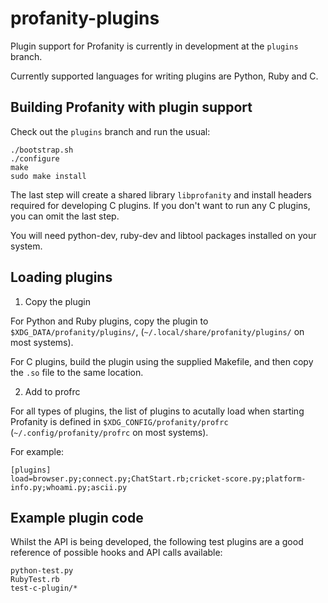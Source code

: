 profanity-plugins
=================

Plugin support for Profanity is currently in development at the `plugins` branch.

Currently supported languages for writing plugins are Python, Ruby and C.

Building Profanity with plugin support
--------------------------------------

Check out the `plugins` branch and run the usual:

```
./bootstrap.sh
./configure
make
sudo make install
```

The last step will create a shared library `libprofanity` and install headers required for developing C plugins.  If you don't want to run any C plugins, you can omit the last step.

You will need python-dev, ruby-dev and libtool packages installed on your system.

Loading plugins
---------------

1. Copy the plugin

For Python and Ruby plugins, copy the plugin to `$XDG_DATA/profanity/plugins/`, (`~/.local/share/profanity/plugins/` on most systems).

For C plugins, build the plugin using the supplied Makefile, and then copy the `.so` file to the same location.

2. Add to profrc

For all types of plugins, the list of plugins to acutally load when starting Profanity is defined in `$XDG_CONFIG/profanity/profrc` (`~/.config/profanity/profrc` on most systems).

For example:

```
[plugins]
load=browser.py;connect.py;ChatStart.rb;cricket-score.py;platform-info.py;whoami.py;ascii.py                   
```

Example plugin code
-------------------

Whilst the API is being developed, the following test plugins are a good reference of possible hooks and API calls available:

```
python-test.py
RubyTest.rb
test-c-plugin/*
```

